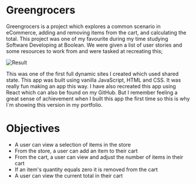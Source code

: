 # Greengrocers
Greengrocers is a project which explores a common scenario in eCommerce, adding and removing items from the cart, and calculating the total. This project was one of my favourite during my time studying Software Developing at Boolean. We were given a list of user stories and some resources to work from and were tasked at recreating this;

![Result](result.gif)

This was one of the first full dynamic sites I created which used shared state. This app was built using vanilla JavaScript, HTML and CSS. It was really fun making an app this way. I have also recreated this app using React which can also be found on my GitHub. But I remember feeling a great sense of achievement when I built this app the first time so this is why I`m showing this version in my portfolio.

# Objectives

- A user can view a selection of items in the store
- From the store, a user can add an item to their cart
- From the cart, a user can view and adjust the number of items in their cart
- If an item's quantity equals zero it is removed from the cart
- A user can view the current total in their cart
